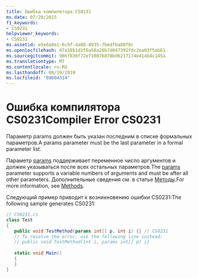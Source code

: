 ```yaml
---
title: Ошибка компилятора CS0231
ms.date: 07/20/2015
f1_keywords:
- CS0231
helpviewer_keywords:
- CS0231
ms.assetid: e5e6a8e1-6c9f-4a88-8935-7bedfba88f8c
ms.openlocfilehash: 47a18b1d2f6a58a28b7d047392fdc2ea03f5ab61
ms.sourcegitcommit: 986f836f72ef10876878bd6217174e41464c145a
ms.translationtype: MT
ms.contentlocale: ru-RU
ms.lasthandoff: 08/19/2019
ms.locfileid: "69604314"
---
```

# <a name="compiler-error-cs0231"></a><span data-ttu-id="b0371-102">Ошибка компилятора CS0231</span><span class="sxs-lookup"><span data-stu-id="b0371-102">Compiler Error CS0231</span></span>
<span data-ttu-id="b0371-103">Параметр params должен быть указан последним в списке формальных параметров.</span><span class="sxs-lookup"><span data-stu-id="b0371-103">A params parameter must be the last parameter in a formal parameter list.</span></span>  
  
 <span data-ttu-id="b0371-104">Параметр [params](../language-reference/keywords/params.md) поддерживает переменное число аргументов и должен указываться после всех остальных параметров.</span><span class="sxs-lookup"><span data-stu-id="b0371-104">The [params](../language-reference/keywords/params.md) parameter supports a variable numbers of arguments and must be after all other parameters.</span></span> <span data-ttu-id="b0371-105">Дополнительные сведения см. в статье [Методы](../programming-guide/classes-and-structs/methods.md).</span><span class="sxs-lookup"><span data-stu-id="b0371-105">For more information, see [Methods](../programming-guide/classes-and-structs/methods.md).</span></span>  
  
 <span data-ttu-id="b0371-106">Следующий пример приводит к возникновению ошибки CS0231:</span><span class="sxs-lookup"><span data-stu-id="b0371-106">The following sample generates CS0231:</span></span>  
  
```csharp  
// CS0231.cs  
class Test  
{  
   public void TestMethod(params int[] p, int i) {} // CS0231  
   // To resolve the error, use the following line instead:  
   // public void TestMethod(int i, params int[] p) {}   
  
   static void Main()   
   {  
   }  
}  
```
